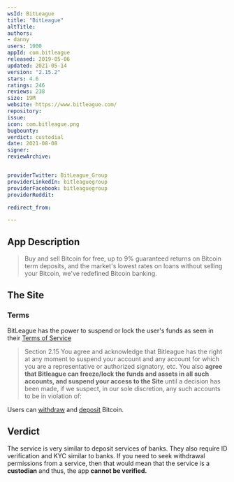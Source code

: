 ```yaml
---
wsId: BitLeague
title: "BitLeague"
altTitle:
authors:
- danny
users: 1000
appId: com.bitleague
released: 2019-05-06
updated: 2021-05-14
version: "2.15.2"
stars: 4.6
ratings: 246
reviews: 238
size: 19M
website: https://www.bitleague.com/
repository:
issue:
icon: com.bitleague.png
bugbounty:
verdict: custodial
date: 2021-08-08
signer:
reviewArchive:


providerTwitter: BitLeague_Group
providerLinkedIn: bitleaguegroup
providerFacebook: bitleaguegroup
providerReddit:

redirect_from:

---
```



## App Description

> Buy and sell Bitcoin for free, up to 9% guaranteed returns on Bitcoin term deposits, and the market's lowest rates on loans without selling your Bitcoin, we've redefined Bitcoin banking.

## The Site

### Terms

BitLeague has the power to suspend or lock the user's funds as seen in their [Terms of Service](https://www.bitleague.com/secure/service)

> Section 2.15 You agree and acknowledge that Bitleague has the right at any moment to suspend your account and any account for which you are a representative or authorized signatory, etc. You also **agree that Bitleague can freeze/lock the funds and assets in all such accounts, and suspend your access to the Site** until a decision has been made, if we suspect, in our sole discretion, any such accounts to be in violation of:

Users can [withdraw](https://bitleague.bitleague.com/hc/en-us/articles/360026387951-How-to-Make-An-Early-Withdrawal-with-My-Term-Deposit-) and [deposit](https://bitleague.bitleague.com/hc/en-us/articles/360025507332--What-are-the-minimum-and-maximum-deposit-requirements-for-the-BitLeague-Bitcoin-Term-Deposit-Account-) Bitcoin.

## Verdict

The service is very similar to deposit services of banks. They also require ID verification and KYC similar to banks. If you need to seek withdrawal permissions from a service, then that would mean that the service is a **custodian** and thus, the app **cannot be verified.**
